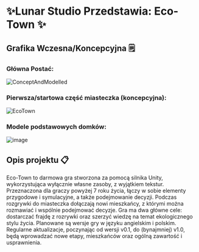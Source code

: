
# ✨Lunar Studio Przedstawia: **Eco-Town** ✨

## Grafika Wczesna/Koncepcyjna 🗒️

### Główna Postać:
![ConceptAndModelled](https://github.com/PolarDevTaken/-WIP-/assets/60744493/d0af7801-6108-4f32-859c-b65323bc3fe3)



### Pierwsza/startowa część miasteczka (koncepcyjna):
![EcoTown](https://github.com/PolarDevTaken/ECO/assets/60744493/717db792-1e5f-424b-a139-e28acdf9d7cd)

### Modele podstawowych domków:
![image](https://github.com/user-attachments/assets/f8edc3db-7b93-40d0-8c24-26a50fd8fa55)





## Opis projektu 📋

Eco-Town to darmowa gra stworzona za pomocą silnika Unity, wykorzystująca wyłącznie własne zasoby, z wyjątkiem tekstur. Przeznaczona dla graczy powyżej 7 roku życia, łączy w sobie elementy przygodowe i symulacyjne, a także podejmowanie decyzji.
Podczas rozgrywki do miasteczka dołączają nowi mieszkańcy, z którymi można rozmawiać i wspólnie podejmować decyzje. Gra ma dwa główne cele: dostarczać frajdę z rozrywki oraz szerzyć wiedzę na temat ekologicznego stylu życia.
Planowane są wersje gry w języku angielskim i polskim. Regularne aktualizacje, poczynając od wersji v0.1, do (bynajmniej) v1.0, będą wprowadzać nowe etapy, mieszkańców oraz ogólną zawartość i usprawnienia.



